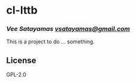 # cl-lttb
### _Vee Satayamas <vsatayamas@gmail.com>_

This is a project to do ... something.

## License

GPL-2.0

